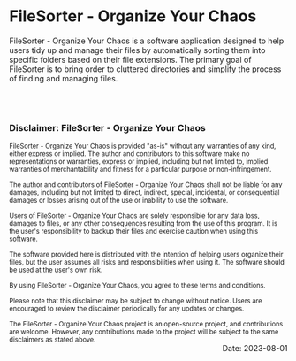 # FileSorter - Organize Your Chaos
 FileSorter - Organize Your Chaos is a software application designed to help users tidy up and manage their files by automatically sorting them into specific folders based on their file extensions. The primary goal of FileSorter is to bring order to cluttered directories and simplify the process of finding and managing files.

<br><br>
### Disclaimer: FileSorter - Organize Your Chaos
 
<sub>
 FileSorter - Organize Your Chaos is provided "as-is" without any warranties of any kind, either express or implied. The author and contributors to this software make no representations or warranties, express or implied, including but not limited to, implied warranties of merchantability and fitness for a particular purpose or non-infringement.<br>
 <br>The author and contributors of FileSorter - Organize Your Chaos shall not be liable for any damages, including but not limited to direct, indirect, special, incidental, or consequential damages or losses arising out of the use or inability to use the software.<br>
 <br>Users of FileSorter - Organize Your Chaos are solely responsible for any data loss, damages to files, or any other consequences resulting from the use of this program. It is the user's responsibility to backup their files and exercise caution when using this software.<br>
 <br>The software provided here is distributed with the intention of helping users organize their files, but the user assumes all risks and responsibilities when using it. The software should be used at the user's own risk.<br>
 <br>By using FileSorter - Organize Your Chaos, you agree to these terms and conditions.<br>
 <br>Please note that this disclaimer may be subject to change without notice. Users are encouraged to review the disclaimer periodically for any updates or changes.<br>
 <br>The FileSorter - Organize Your Chaos project is an open-source project, and contributions are welcome. However, any contributions made to the project will be subject to the same disclaimers as stated above.
 </sub>
 
<br>
<div dir="rtl"> </tb>Date: 2023-08-01<br><br>
